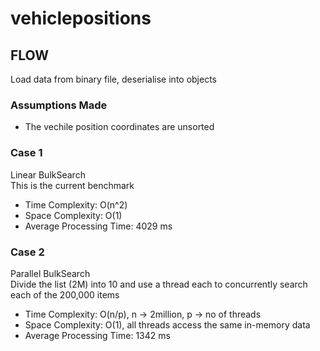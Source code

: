 # vehiclepositions
 
## FLOW
Load data from binary file, deserialise into objects

### Assumptions Made
* The vechile position coordinates are unsorted

### Case 1
Linear BulkSearch  
 This is the current benchmark  
 * Time Complexity: O(n^2)  
 * Space Complexity: O(1)  
 * Average Processing Time: 4029 ms  
 
 ### Case 2
Parallel BulkSearch  
Divide the list (2M) into 10 and use a thread each to concurrently search each of the 200,000 items
 * Time Complexity: O(n/p),  n -> 2million, p -> no of threads    
 * Space Complexity: O(1),  all threads access the same in-memory data  
 * Average Processing Time: 1342 ms  

